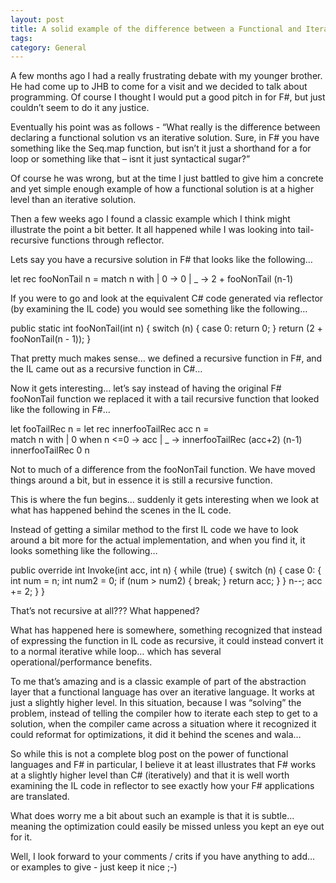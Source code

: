 ```yaml
---
layout: post
title: A solid example of the difference between a Functional and Iterative Language. F# style..
tags: 
category: General
---
```

A few months ago I had a really frustrating debate with my younger brother. He had come up to JHB to come for a visit and we decided to talk about programming. Of course I thought I would put a good pitch in for F#, but just couldn’t seem to do it any justice.

Eventually his point was as follows - “What really is the difference between declaring a functional solution vs an iterative solution. Sure, in F# you have something like the Seq.map function, but isn’t it just a shorthand for a for loop or something like that – isnt it just syntactical sugar?”

Of course he was wrong, but at the time I just battled to give him a concrete and yet simple enough example of how a functional solution is at a higher level than an iterative solution.

Then a few weeks ago I found a classic example which I think might illustrate the point a bit better. It all happened while I was looking into tail-recursive functions through reflector.

Lets say you have a recursive solution in F# that looks like the following…

let rec fooNonTail n = 
    match n with 
    | 0 -> 0 
    | _ -> 2 + fooNonTail (n-1) 
 

If you were to go and look at the equivalent C# code generated via reflector (by examining the IL code) you would see something like the following…

public static int fooNonTail(int n)
{
    switch (n)
    {
        case 0:
            return 0;
    }
    return (2 + fooNonTail(n - 1));
}
 

That pretty much makes sense… we defined a recursive function in F#, and the IL came out as a recursive function in C#…

Now it gets interesting… let’s say instead of having the original F# fooNonTail function we replaced it with a tail recursive function that looked like the following in F#…

 

let fooTailRec n = 
    let rec innerfooTailRec acc n =         
        match n with 
        | 0 when n <=0 -> acc 
        | _ -> innerfooTailRec (acc+2) (n-1) 
    innerfooTailRec 0 n 

Not to much of a difference from the fooNonTail function. We have moved things around a bit, but in essence it is still a recursive function.

This is where the fun begins… suddenly it gets interesting when we look at what has happened behind the scenes in the IL code.

Instead of getting a similar method to the first IL code we have to look around a bit more for the actual implementation, and when you find it, it looks something like the following…

public override int Invoke(int acc, int n)
{
    while (true)
    {
        switch (n)
        {
            case 0:
            {
                int num = n;
                int num2 = 0;
                if (num > num2)
                {
                    break;
                }
                return acc;
            }
        }
        n--;
        acc += 2;
    }
}
 

That’s not recursive at all??? What happened?

What has happened here is somewhere, something recognized that instead of expressing the function in IL code as recursive, it could instead convert it to a normal iterative while loop… which has several operational/performance benefits.

To me that’s amazing and is a classic example of part of the abstraction layer that a functional language has over an iterative language. It works at just a slightly higher level. In this situation, because I was “solving” the problem, instead of telling the compiler how to iterate each step to get to a solution, when the compiler came across a situation where it recognized it could reformat for optimizations, it did it behind the scenes and wala…

So while this is not a complete blog post on the power of functional languages and F# in particular, I believe it at least illustrates that F# works at a slightly higher level than C# (iteratively) and that it is well worth examining the IL code in reflector to see exactly how your F# applications are translated.

What does worry me a bit about such an example is that it is subtle… meaning the optimization could easily be missed unless you kept an eye out for it.

Well, I look forward to your comments / crits if you have anything to add… or examples to give - just keep it nice ;-)